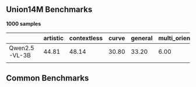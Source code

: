 ## Union14M Benchmarks

**1000 samples**

|               | artistic | contextless | curve | general | multi_oriented | multi_words | salient | avg   |
|---------------|----------|-------------|-------|---------|----------------|-------------|---------|-------|
| Qwen2.5-VL-3B | 44.81    | 48.14       | 30.80 | 33.20   | 6.00           | 65.61       | 15.60   | 30.10 |
|               |          |             |       |         |                |             |         |       |


## Common Benchmarks


